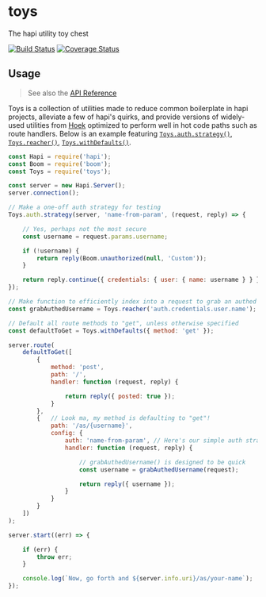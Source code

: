 # toys

The hapi utility toy chest

[![Build Status](https://travis-ci.org/devinivy/toys.svg?branch=master)](https://travis-ci.org/devinivy/toys) [![Coverage Status](https://coveralls.io/repos/devinivy/toys/badge.svg?branch=master&service=github)](https://coveralls.io/github/devinivy/toys?branch=master)

## Usage
> See also the [API Reference](API.md)

Toys is a collection of utilities made to reduce common boilerplate in hapi projects, alleviate a few of hapi's quirks, and provide versions of widely-used utilities from [Hoek](https://github.com/hapijs/hoek) optimized to perform well in hot code paths such as route handlers.  Below is an example featuring [`Toys.auth.strategy()`](API.md#toysauthstrategyserver-name-authenticate), [`Toys.reacher()`](API.md#toysreacherchain-options), [`Toys.withDefaults()`](API.md#toyswithdefaultsdefaults-isNullOverride).

```js
const Hapi = require('hapi');
const Boom = require('boom');
const Toys = require('toys');

const server = new Hapi.Server();
server.connection();

// Make a one-off auth strategy for testing
Toys.auth.strategy(server, 'name-from-param', (request, reply) => {

    // Yes, perhaps not the most secure
    const username = request.params.username;

    if (!username) {
        return reply(Boom.unauthorized(null, 'Custom'));
    }

    return reply.continue({ credentials: { user: { name: username } } });
});

// Make function to efficiently index into a request to grab an authed user's name
const grabAuthedUsername = Toys.reacher('auth.credentials.user.name');

// Default all route methods to "get", unless otherwise specified
const defaultToGet = Toys.withDefaults({ method: 'get' });

server.route(
    defaultToGet([
        {
            method: 'post',
            path: '/',
            handler: function (request, reply) {

                return reply({ posted: true });
            }
        },
        {   // Look ma, my method is defaulting to "get"!
            path: '/as/{username}',
            config: {
                auth: 'name-from-param', // Here's our simple auth strategy
                handler: function (request, reply) {

                    // grabAuthedUsername() is designed to be quick
                    const username = grabAuthedUsername(request);

                    return reply({ username });
                }
            }
        }
    ])
);

server.start((err) => {

    if (err) {
        throw err;
    }

    console.log(`Now, go forth and ${server.info.uri}/as/your-name`);
});
```
